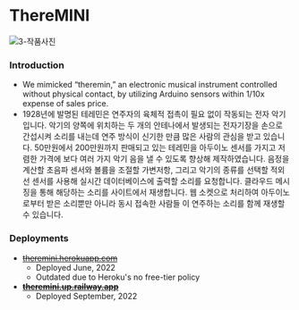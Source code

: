 # ThereMINI

![3-작품사진](https://user-images.githubusercontent.com/26702243/189478382-3fa12035-69ea-496a-a21c-a85be139d0cf.png)

### Introduction
- We mimicked “theremin,” an electronic musical instrument controlled without physical contact, by utilizing Arduino sensors within 1/10x expense of sales price.
- 1928년에 발명된 테레민은 연주자의 육체적 접촉이 필요 없이 작동되는 전자 악기입니다. 악기의 양쪽에 위치하는 두 개의 안테나에서 발생되는 전자기장을 손으로 간섭시켜 소리를 내는데 연주 방식이 신기한 만큼 많은 사람의 관심을 받고 있습니다. 50만원에서 200만원까지 판매되고 있는 테레민을 아두이노 센서를 가지고 저렴한 가격에 보다 여러 가지 악기 음을 낼 수 있도록 향상해 제작하였습니다. 음정을 계산할 초음파 센서와 볼륨을 조절할 가변저항, 그리고 악기의 종류를 선택할 적외선 센서를 사용해 실시간 데이터베이스에 출력할 소리를 요청합니다. 클라우드 메시징을 통해 해당하는 소리를 사이트에서 재생합니다. 웹 소켓으로 처리하여 아두이노로부터 받은 소리뿐만 아니라 동시 접속한 사람들 이 연주하는 소리를 함께 재생할 수 있습니다.

### Deployments
- ~~[theremini.herokuapp.com](http://theremini.herokuapp.com)~~
  - Deployed June, 2022
  - Outdated due to Heroku's no free-tier policy
- ~~**[theremini.up.railway.app](https://theremini.up.railway.app/)**~~
  - Deployed September, 2022
